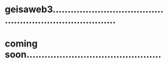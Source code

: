 # geisaweb3..........................................................................
# coming soon.............................................
